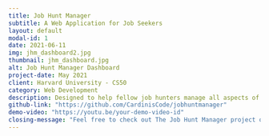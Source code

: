 ```yaml
---
title: Job Hunt Manager
subtitle: A Web Application for Job Seekers
layout: default
modal-id: 1
date: 2021-06-11
img: jhm_dashboard2.jpg
thumbnail: jhm_dashboard.jpg
alt: Job Hunt Manager Dashboard
project-date: May 2021
client: Harvard University - CS50
category: Web Development
description: Designed to help fellow job hunters manage all aspects of the job hunt process, all in 1 place. Store all your job applications, upcoming interviews, interview preparation, notes, and your professional contacts (individual & business). Features include application tracking, interview scheduling, contact management, and progress analytics.
github-link: "https://github.com/CardinisCode/jobhuntmanager"
demo-video: "https://youtu.be/your-demo-video-id"
closing-message: "Feel free to check out The Job Hunt Manager project on: "
---
```

